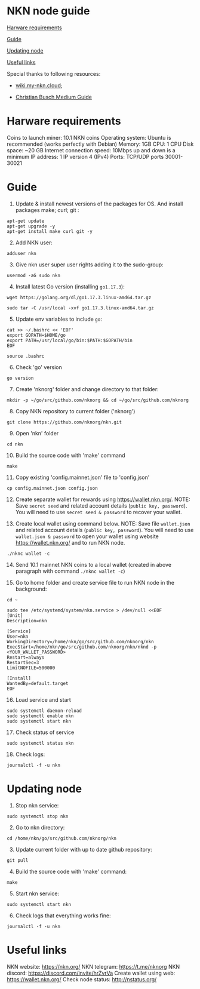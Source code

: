 # NKN node guide

[Harware requirements](#harware-requirements)

[Guide](#guide)

[Updating node](#updating-node)

[Useful links](#useful-links)

Special thanks to following resources:

- [wiki.my-nkn.cloud](https://wiki.my-nkn.cloud/index.php/Mining_NKN_with_Linux#Disk_space);

- [Christian Busch Medium Guide](https://medium.com/nknetwork/setting-up-a-nkn-miner-in-5-minutes-and-run-it-free-for-2-months-with-digitalocean-76bafcd82ae8)

# Harware requirements

Coins to launch miner: 10.1 NKN coins
Operating system: Ubuntu is recommended (works perfectly with Debian)
Memory: 1GB
CPU: 1 CPU
Disk space: ~20 GB
Internet connection speed: 10Mbps up and down is a minimum
IP address: 1 IP version 4 (IPv4)
Ports: TCP/UDP ports 30001-30021

# Guide

1) Update & install newest versions of the packages for OS. And install packages make; curl; git :

```
apt-get update
apt-get upgrade -y
apt-get install make curl git -y
```


2) Add NKN user:

```
adduser nkn
```


3) Give nkn user super user rights adding it to the sudo-group:

```
usermod -aG sudo nkn
```


4) Install latest Go version (installing `go1.17.3`):

```
wget https://golang.org/dl/go1.17.3.linux-amd64.tar.gz

sudo tar -C /usr/local -xvf go1.17.3.linux-amd64.tar.gz
```


5) Update env variables to include `go`:

```
cat >> ~/.bashrc << 'EOF'
export GOPATH=$HOME/go
export PATH=/usr/local/go/bin:$PATH:$GOPATH/bin
EOF

source .bashrc
```


6) Check 'go' version

```
go version
```


7) Create 'nknorg' folder and change directory to that folder: 

```
mkdir -p ~/go/src/github.com/nknorg && cd ~/go/src/github.com/nknorg
```


8) Copy NKN repository to current folder ('nknorg')

```
git clone https://github.com/nknorg/nkn.git
```


9) Open 'nkn' folder

```
cd nkn
```


10) Build the source code with 'make' command

```
make
```
 

11) Copy existing 'config.mainnet.json' file to 'config.json'

```
cp config.mainnet.json config.json
```


12) Create separate wallet for rewards using https://wallet.nkn.org/.
NOTE: Save `secret seed` and related account details (`public key, password`). You will need to use `secret seed & password` to recover your wallet.


13) Create local wallet using command below.
NOTE: Save file `wallet.json` and related account details (`public key, password`). You will need to use `wallet.json & password` to open your wallet using website https://wallet.nkn.org/ and to run NKN node.

```
./nknc wallet -c
```


14) Send 10.1 mainnet NKN coins to a local wallet (created in above paragraph with command `./nknc wallet -c`)


15) Go to home folder and create service file to run NKN node in the background:

```
cd ~

sudo tee /etc/systemd/system/nkn.service > /dev/null <<EOF
[Unit]
Description=nkn

[Service]
User=nkn
WorkingDirectory=/home/nkn/go/src/github.com/nknorg/nkn
ExecStart=/home/nkn/go/src/github.com/nknorg/nkn/nknd -p <YOUR_WALLET_PASSWORD>
Restart=always
RestartSec=3
LimitNOFILE=500000

[Install]
WantedBy=default.target
EOF
```


16) Load service and start

```
sudo systemctl daemon-reload
sudo systemctl enable nkn
sudo systemctl start nkn
```


17) Check status of service

```
sudo systemctl status nkn
```


18) Check logs:

```
journalctl -f -u nkn
```


# Updating node


1) Stop nkn service:

```
sudo systemctl stop nkn
```


2) Go to nkn directory:

```
cd /home/nkn/go/src/github.com/nknorg/nkn
```


3) Update current folder with up to date github repository:

```
git pull
```


4) Build the source code with 'make' command:

```
make
```


5) Start nkn service:

```
sudo systemctl start nkn
```


6) Check logs that everything works fine:

```
journalctl -f -u nkn
```


# Useful links
NKN website: https://nkn.org/
NKN telegram: https://t.me/nknorg
NKN discord: https://discord.com/invite/hrZvrVa
Create wallet using web: https://wallet.nkn.org/
Check node status: http://nstatus.org/
